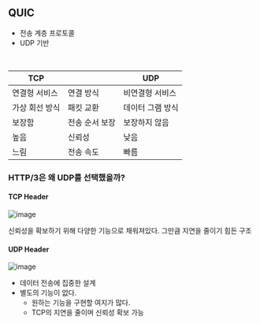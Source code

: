 ## QUIC
- 전송 계층 프로토콜
- UDP 기반

<br/>

|TCP||UDP|
|-----|-----|-----|
|연결형 서비스|연결 방식|비연결형 서비스|
|가상 회선 방식|패킷 교환|데이터 그램 방식|
|보장함|전송 순서 보장|보장하지 않음|
|높음|신뢰성|낮음|
|느림|전송 속도|빠름|  

### HTTP/3은 왜 UDP를 선택했을까?
#### TCP Header
![image](https://github.com/hong-gp/study/assets/127091213/abe42257-896b-436e-b2bd-109c2a68c52c)

신뢰성을 확보하기 위해 다양한 기능으로 채워져있다. 그만큼 지연을 줄이기 힘든 구조  

#### UDP Header
![image](https://github.com/hong-gp/study/assets/127091213/7551ce3a-b81b-4e2b-a841-089fcc288a63)

- 데이터 전송에 집중한 설계
- 별도의 기능이 없다.
    - 원하는 기능을 구현할 여지가 많다.
    - TCP의 지연을 줄이며 신뢰성 확보 가능

<br/>



